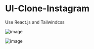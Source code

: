 # UI-Clone-Instagram
Use React.js and Tailwindcss

![image](https://user-images.githubusercontent.com/58178885/189494337-9672a0d4-7b9b-4c1f-98b8-32b491cb1ddf.png)

![image](https://user-images.githubusercontent.com/58178885/189494386-7d73dd4b-2645-4255-bea5-138b92eac899.png)

